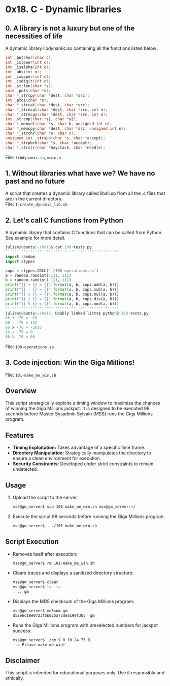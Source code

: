 # 0x18. C - Dynamic libraries

## 0. A library is not a luxury but one of the necessities of life
A dynamic library libdynamic.so containing all the functions listed below:  
```c
int _putchar(char c);
int _islower(int c);
int _isalpha(int c);
int _abs(int n);
int _isupper(int c);
int _isdigit(int c);
int _strlen(char *s);
void _puts(char *s);
char *_strcpy(char *dest, char *src);
int _atoi(char *s);
char *_strcat(char *dest, char *src);
char *_strncat(char *dest, char *src, int n);
char *_strncpy(char *dest, char *src, int n);
int _strcmp(char *s1, char *s2);
char *_memset(char *s, char b, unsigned int n);
char *_memcpy(char *dest, char *src, unsigned int n);
char *_strchr(char *s, char c);
unsigned int _strspn(char *s, char *accept);
char *_strpbrk(char *s, char *accept);
char *_strstr(char *haystack, char *needle);
```   
File: `libdynamic.so`, `main.h`

## 1. Without libraries what have we? We have no past and no future
A script that creates a dynamic library called liball.so from all the .c files that are in the current directory.   
File: `1-create_dynamic_lib.sh`

## 2. Let's call C functions from Python
A dynamic library that contains C functions that can be called from Python. See example for more detail.
```python
julien@ubuntu:~/0x18$ cat 100-tests.py
''''''''''''''''''''''''''''''''''''''''''''''''''
import random
import ctypes

cops = ctypes.CDLL('./100-operations.so')
a = random.randint(-111, 111)
b = random.randint(-111, 111)
print("{} + {} = {}".format(a, b, cops.add(a, b)))
print("{} - {} = {}".format(a, b, cops.sub(a, b)))
print("{} x {} = {}".format(a, b, cops.mul(a, b)))
print("{} / {} = {}".format(a, b, cops.div(a, b)))
print("{} % {} = {}".format(a, b, cops.mod(a, b)))
''''''''''''''''''''''''''''''''''''''''''''''''''
julien@ubuntu:~/0x16. Doubly linked lists$ python3 100-tests.py 
66 + -76 = -10
66 - -76 = 142
66 x -76 = -5016
66 / -76 = 0
66 % -76 = 66
```   
File: `100-operations.so`

## 3. Code injection: Win the Giga Millions!

File: `101-make_me_win.sh`   

## Overview

This script strategically exploits a timing window to maximize the chances
of winning the Giga Millions jackpot. It is designed to be executed 98
seconds before Master Sysadmin Sylvain (MSS) runs the Giga Millions program.

## Features

- **Timing Exploitation:** Takes advantage of a specific time frame.
- **Directory Manipulation:** Strategically manipulates the directory to ensure a
  clean environment for execution.
- **Security Constraints:** Developed under strict constraints to remain
  undetected.

## Usage

1. Upload the script to the server.

    ```bash
    mss@gm_server$ scp 101-make_me_win.sh mss@gm_server:~/
    ```

2. Execute the script 98 seconds before running the Giga Millions program.

    ```bash
    mss@gm_server$ . ./101-make_me_win.sh
    ```

## Script Execution

- Removes itself after execution:

    ```bash
    mss@gm_server$ rm 101-make_me_win.sh
    ```

- Clears traces and displays a sanitized directory structure:

    ```bash
    mss@gm_server$ clear
    mss@gm_server$ ls -la
    . .. gm
    ```

- Displays the MD5 checksum of the Giga Millions program:

    ```bash
    mss@gm_server$ md5sum gm
    d52e6c18e0723f5b025a75dea19ef365  gm
    ```

- Runs the Giga Millions program with preselected numbers for jackpot success:

    ```bash
    mss@gm_server$ ./gm 9 8 10 24 75 9
    --> Please make me win!
    ```

## Disclaimer

This script is intended for educational purposes only. Use it responsibly
and ethically.


